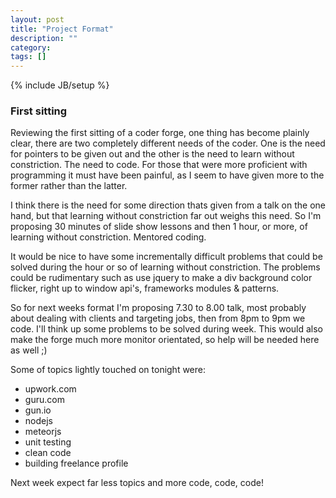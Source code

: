 ```yaml
---
layout: post
title: "Project Format"
description: ""
category:
tags: []
---
```

{% include JB/setup %}

### First sitting

Reviewing the first sitting of a coder forge, one thing has become plainly clear,
there are two completely different needs of the coder. One is the need for
pointers to be given out and the other is the need to learn without constriction.
The need to code. For those that were more proficient with programming it must
have been painful, as I seem to have given more to the former rather than the
latter.

I think there is the need for some direction thats given from a talk on the one
hand, but that learning without constriction far out weighs this need. So I'm
proposing 30 minutes of slide show lessons and then 1 hour, or more, of learning
without constriction. Mentored coding.

It would be nice to have some incrementally difficult problems that could be
solved during the hour or so of learning without constriction. The problems
could be rudimentary such as use jquery to make a div background color flicker,
right up to window api's, frameworks modules & patterns.

So for next weeks format I'm proposing 7.30 to 8.00 talk, most probably about
dealing with clients and targeting jobs, then from 8pm to 9pm we code. I'll
think up some problems to be solved during week. This would also make the forge
much more monitor orientated, so help will be needed here as well ;)

Some of topics lightly touched on tonight were:

 - upwork.com
 - guru.com
 - gun.io
 - nodejs
 - meteorjs
 - unit testing
 - clean code
 - building freelance profile

Next week expect far less topics and more code, code, code!
